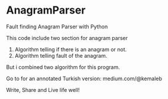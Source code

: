 # AnagramParser
Fault finding Anagram Parser with Python


This code include two section for anagram parser 
1. Algorithm telling if there is an anagram or not.
2. Algorithm telling fault of the anagram.

But i combined two algorithm for this program.



Go to for an annotated Turkish version:
medium.com/@kemaleb

Write, Share and Live life well!
